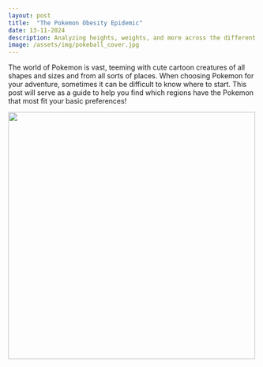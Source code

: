 ```yaml
---
layout: post
title:  "The Pokemon Obesity Epidemic"
date: 13-11-2024
description: Analyzing heights, weights, and more across the different regions of the Pokemon world.
image: /assets/img/pokeball_cover.jpg
---
```


<p class="intro"><span class="dropcap">T</span>he world of Pokemon is vast, teeming with cute cartoon creatures of all shapes and sizes and from all sorts of places. When choosing Pokemon for your adventure, sometimes it can be difficult to know where to start. This post will serve as a guide to help you find which regions have the Pokemon that most fit your basic preferences!</p>

<img src="{{site.url}}/{{site.baseurl}}/assets/img/magikarp.png" alt="" style="width:500px;"/>

